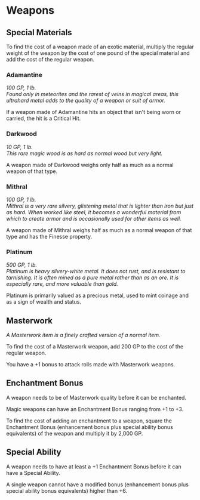 # Weapons

## Special Materials
To find the cost of a weapon made of an exotic material, multiply the regular weight of the weapon by the cost of one pound of the special material and add the cost of the regular weapon.

### Adamantine
*100 GP, 1 lb.*  
*Found only in meteorites and the rarest of veins in magical areas, this ultrahard metal adds to the quality of a weapon or suit of armor.*

If a weapon made of Adamantine hits an object that isn't being worn or carried, the hit is a Critical Hit.

### Darkwood
*10 GP, 1 lb.*  
*This rare magic wood is as hard as normal wood but very light.*

A weapon made of Darkwood weighs only half as much as a normal weapon of that type.

### Mithral
*100 GP, 1 lb.*  
*Mithral is a very rare silvery, glistening metal that is lighter than iron but just as hard. When worked like steel, it becomes a wonderful material from which to create armor and is occasionally used for other items as well.*

A weapon made of Mithral weighs half as much as a normal weapon of that type and has the Finesse property.

### Platinum
*500 GP, 1 lb.*  
*Platinum is heavy silvery-white metal. It does not rust, and is resistant to tarnishing. It is often mined as a pure metal rather than as an ore. It is especially rare, and more valuable than gold.*

Platinum is primarily valued as a precious metal, used to mint coinage and as a sign of wealth and status.


## Masterwork
*A Masterwork item is a finely crafted version of a normal item.*

To find the cost of a Masterwork weapon, add 200 GP to the cost of the regular weapon.

You have a +1 bonus to attack rolls made with Masterwork weapons.


## Enchantment Bonus

A weapon needs to be of Masterwork quality before it can be enchanted.

Magic weapons can have an Enchantment Bonus ranging from +1 to +3.

To find the cost of adding an enchantment to a weapon, square the Enchantment Bonus (enhancement bonus plus special ability bonus equivalents) of the weapon and multiply it by 2,000 GP.

## Special Ability

A weapon needs to have at least a +1 Enchantment Bonus before it can have a Special Ability.

A single weapon cannot have a modified bonus (enhancement bonus plus special ability bonus equivalents) higher than +6.